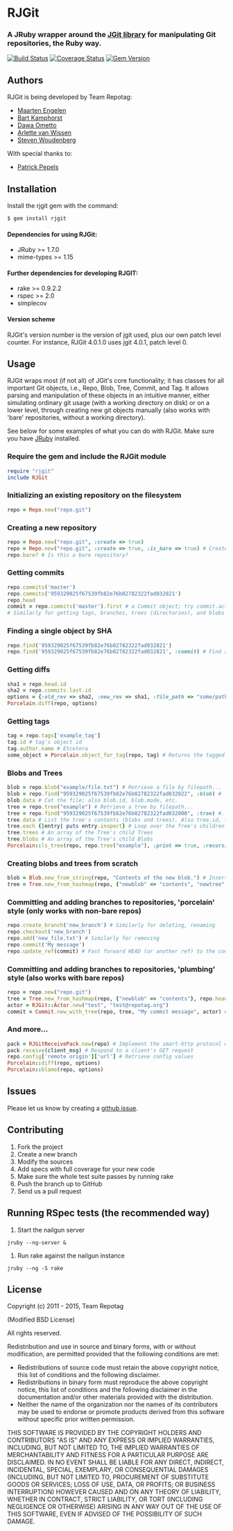 RJGit
=====

### A JRuby wrapper around the [JGit library](https://github.com/eclipse/jgit) for manipulating Git repositories, the Ruby way.

[![Build Status](https://travis-ci.org/repotag/rjgit.png)](https://travis-ci.org/repotag/rjgit)
[![Coverage Status](https://coveralls.io/repos/repotag/rjgit/badge.png?branch=master)](https://coveralls.io/r/repotag/rjgit)
[![Gem Version](https://badge.fury.io/rb/rjgit.png)](http://badge.fury.io/rb/rjgit)

Authors
-------

RJGit is being developed by Team Repotag:

- [Maarten Engelen](https://github.com/maarten)
- [Bart Kamphorst](https://github.com/bartkamphorst)
- [Dawa Ometto](https://github.com/dometto)
- [Arlette van Wissen](https://github.com/arlettevanwissen)
- [Steven Woudenberg](https://github.com/stevenwoudenberg)

With special thanks to:
- [Patrick Pepels](https://github.com/bluedread)

Installation
------------
Install the rjgit gem with the command:

```sh
$ gem install rjgit
```

#### Dependencies for using RJGit:
- JRuby >= 1.7.0
- mime-types >= 1.15

#### Further dependencies for developing RJGIT:
- rake >= 0.9.2.2
- rspec >= 2.0
- simplecov

#### Version scheme

RJGit's version number is the version of jgit used, plus our own patch level counter. For instance, RJGit 4.0.1.0 uses jgit 4.0.1, patch level 0.

Usage
-----
RJGit wraps most (if not all) of JGit's core functionality; it has classes for all important Git objects, i.e., Repo, Blob, Tree, Commit, and Tag. It allows parsing and manipulation of these objects in an intuitive manner, either simulating ordinary git usage (with a working directory on disk) or on a lower level, through creating new git objects manually (also works with 'bare' repositories, without a working directory).

See below for some examples of what you can do with RJGit. Make sure you have [JRuby](http://jruby.org/) installed.

### Require the gem and include the RJGit module

```ruby
require "rjgit"
include RJGit
```

### Initializing an existing repository on the filesystem

```ruby
repo = Repo.new("repo.git")
```

### Creating a new repository

```ruby
repo = Repo.new("repo.git", :create => true)
repo = Repo.new("repo.git", :create => true, :is_bare => true) # Create a 'bare' git repo.
repo.bare? # Is this a bare repository?
```

### Getting commits
```ruby
repo.commits('master')
repo.commits('959329025f67539fb82e76b02782322fad032821')
repo.head
commit = repo.commits('master').first # a Commit object; try commit.actor, commit.id, etc.
# Similarly for getting tags, branches, trees (directories), and blobs (files).
```

### Finding a single object by SHA
```ruby
repo.find('959329025f67539fb82e76b02782322fad032821')
repo.find('959329025f67539fb82e76b02782322fad032821', :commit) # Find a specific :commit, :blob, :tree, or :tag
```

### Getting diffs
```ruby
sha1 = repo.head.id
sha2 = repo.commits.last.id
options = {:old_rev => sha2, :new_rev => sha1, :file_path => "some/path.txt", :patch => true}
Porcelain.diff(repo, options)
```

### Getting tags
```ruby
tag = repo.tags['example_tag']
tag.id # tag's object id
tag.author.name # Etcetera
some_object = Porcelain.object_for_tag(repo, tag) # Returns the tagged object; e.g. a Commit
```

### Blobs and Trees
```ruby
blob = repo.blob("example/file.txt") # Retrieve a file by filepath...
blob = repo.find("959329025f67539fb82e76b02782322fad032822", :blob) # ...or by SHA
blob.data # Cat the file; also blob.id, blob.mode, etc.
tree = repo.tree("example") # Retrieve a tree by filepath...
tree = repo.find("959329025f67539fb82e76b02782322fad032000", :tree) #...or by SHA
tree.data # List the tree's contents (blobs and trees). Also tree.id, tree.mode, etc.
tree.each {|entry| puts entry.inspect} # Loop over the Tree's children (Blobs and Trees)
tree.trees # An array of the Tree's child Trees
tree.blobs # An array of the Tree's child Blobs
Porcelain::ls_tree(repo, repo.tree("example"), :print => true, :recursive => true, :ref => 'mybranch') # Outputs the Tree's contents to $stdout. Faster for recursive listing than Tree#each. Passing nil as the second argument lists the entire repository. ref defaults to HEAD.
```

### Creating blobs and trees from scratch
```ruby
blob = Blob.new_from_string(repo, "Contents of the new blob.") # Inserts the blob into the repository, returns an RJGit::Blob
tree = Tree.new_from_hashmap(repo, {"newblob" => "contents", "newtree" => { "otherblob" => "this blob is contained in the tree 'newtree'" } } ) # Constructs the tree and its children based on the hashmap and inserts it into the repository, returning an RJGit::Tree. Tree.new_from_hashmap takes an RJGit::Tree as an optional third argument, in which case the new tree will consist of the children of that Tree *plus* the contents of the hashmap.
```

### Committing and adding branches to repositories, 'porcelain' style (only works with non-bare repos)
```ruby
repo.create_branch('new_branch') # Similarly for deleting, renaming
repo.checkout('new_branch')
repo.add('new_file.txt') # Similarly for removing
repo.commit('My message')
repo.update_ref(commit) # Fast forward HEAD (or another ref) to the commit just created
```

### Committing and adding branches to repositories, 'plumbing' style (also works with bare repos)
```ruby
repo = repo.new("repo.git")
tree = Tree.new_from_hashmap(repo, {"newblob" => "contents"}, repo.head.tree ) # As above, use the current head commit's tree as a starting point and add "newblob"
actor = RJGit::Actor.new("test", "test@repotag.org")
commit = Commit.new_with_tree(repo, tree, "My commit message", actor) # Create a new commit with tree as base tree
```

### And more...
```ruby
pack = RJGitReceivePack.new(repo) # Implement the smart-http protocol with RJGitReceivePack and RJGitUploadPack
pack.receive(client_msg) # Respond to a client's GET request
repo.config['remote origin']['url'] # Retrieve config values
Porcelain::diff(repo, options)
Porcelain::blame(repo, options)
```

Issues
---------------
Please let us know by creating a [github issue](https://github.com/repotag/rjgit/issues).

Contributing
---------------


1. Fork the project
1. Create a new branch
1. Modify the sources
1. Add specs with full coverage for your new code
1. Make sure the whole test suite passes by running rake
1. Push the branch up to GitHub
1. Send us a pull request

Running RSpec tests (the recommended way)
---------------

1. Start the nailgun server
```
jruby --ng-server &
```
1. Run rake against the nailgun instance
```
jruby --ng -S rake
```

License
-------
Copyright (c) 2011 - 2015, Team Repotag

(Modified BSD License)

All rights reserved.

Redistribution and use in source and binary forms, with or without
modification, are permitted provided that the following conditions are met:

* Redistributions of source code must retain the above copyright
  notice, this list of conditions and the following disclaimer.
* Redistributions in binary form must reproduce the above copyright
  notice, this list of conditions and the following disclaimer in the
  documentation and/or other materials provided with the distribution.
* Neither the name of the organization nor the
  names of its contributors may be used to endorse or promote products
  derived from this software without specific prior written permission.

THIS SOFTWARE IS PROVIDED BY THE COPYRIGHT HOLDERS AND CONTRIBUTORS "AS IS" AND
ANY EXPRESS OR IMPLIED WARRANTIES, INCLUDING, BUT NOT LIMITED TO, THE IMPLIED
WARRANTIES OF MERCHANTABILITY AND FITNESS FOR A PARTICULAR PURPOSE ARE
DISCLAIMED. IN NO EVENT SHALL <COPYRIGHT HOLDER> BE LIABLE FOR ANY
DIRECT, INDIRECT, INCIDENTAL, SPECIAL, EXEMPLARY, OR CONSEQUENTIAL DAMAGES
(INCLUDING, BUT NOT LIMITED TO, PROCUREMENT OF SUBSTITUTE GOODS OR SERVICES;
LOSS OF USE, DATA, OR PROFITS; OR BUSINESS INTERRUPTION) HOWEVER CAUSED AND
ON ANY THEORY OF LIABILITY, WHETHER IN CONTRACT, STRICT LIABILITY, OR TORT
(INCLUDING NEGLIGENCE OR OTHERWISE) ARISING IN ANY WAY OUT OF THE USE OF THIS
SOFTWARE, EVEN IF ADVISED OF THE POSSIBILITY OF SUCH DAMAGE.
